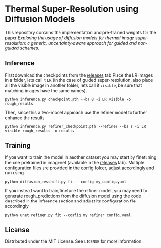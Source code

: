 # Thermal Super-Resolution using Diffusion Models

This repository contains the implementation and pre-trained weights for the paper *Exploring the usage of diffusion models for thermal image super-resolution: a generic, uncertainty-aware approach for guided and non-guided schemes*.

## Inference
First download the checkpoints from the [releases](https://github.com/alcros33/ThermalSuperResolution/releases/tag/weights) tab
Place the LR images in a folder, lets call it `LR` (in the case of guided super-resolution, also place all the visible image in another folder, lets call it `visible`, be sure that matching images have the same names).
```
python inference.py checkpoint.pth --bs 8 -i LR visible -o rough_results
```
Then, since this a two-model approach use the refiner model to further enhance the results
```
python inference.py refiner_checkpoint.pth --refiner --bs 8 -i LR visible rough_results -o results
```

## Training
If you want to train the model in another dataset you may start by finetuning the one pretrained in imagenet (available in the [releases](https://github.com/alcros33/ThermalSuperResolution/releases/tag/weights) tab).
Multiple configuration files are provided in the [config](config) folder, adjust accordingly and run using
```
python diffusion_resshift.py fit --config my_config.yaml
```
If you instead want to train/finetune the refiner model, you may need to generate rough_predictions from the diffusion model using the code described in the inference section and adjust its configuration file accordingly.
```
python unet_refiner.py fit --config my_refiner_config.yaml
```

## License

Distributed under the MIT License. See `LICENSE` for more information.

